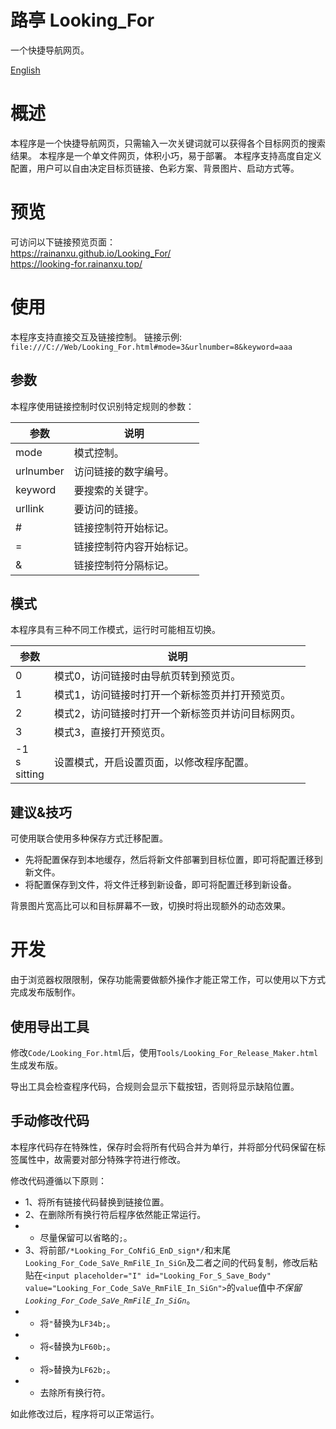 # 路亭 Looking_For
一个快捷导航网页。

[English](README.md)

# 概述
本程序是一个快捷导航网页，只需输入一次关键词就可以获得各个目标网页的搜索结果。
本程序是一个单文件网页，体积小巧，易于部署。
本程序支持高度自定义配置，用户可以自由决定目标页链接、色彩方案、背景图片、启动方式等。

# 预览
可访问以下链接预览页面：<br>
<https://rainanxu.github.io/Looking_For/><br>
<https://looking-for.rainanxu.top/><br>

# 使用
本程序支持直接交互及链接控制。
链接示例:<br>
`file:///C://Web/Looking_For.html#mode=3&urlnumber=8&keyword=aaa`

## 参数
本程序使用链接控制时仅识别特定规则的参数：

参数|说明
----|----
mode|模式控制。
urlnumber|访问链接的数字编号。
keyword|要搜索的关键字。
urllink|要访问的链接。
#|链接控制符开始标记。
=|链接控制符内容开始标记。
&|链接控制符分隔标记。

## 模式
本程序具有三种不同工作模式，运行时可能相互切换。

参数|说明
----|----
0|模式0，访问链接时由导航页转到预览页。
1|模式1，访问链接时打开一个新标签页并打开预览页。
2|模式2，访问链接时打开一个新标签页并访问目标网页。
3|模式3，直接打开预览页。
-1<br>s<br>sitting<br>|设置模式，开启设置页面，以修改程序配置。

## 建议&技巧
可使用联合使用多种保存方式迁移配置。
* 先将配置保存到本地缓存，然后将新文件部署到目标位置，即可将配置迁移到新文件。
* 将配置保存到文件，将文件迁移到新设备，即可将配置迁移到新设备。

背景图片宽高比可以和目标屏幕不一致，切换时将出现额外的动态效果。

# 开发

由于浏览器权限限制，保存功能需要做额外操作才能正常工作，可以使用以下方式完成发布版制作。

## 使用导出工具
修改`Code/Looking_For.html`后，使用`Tools/Looking_For_Release_Maker.html`生成发布版。

导出工具会检查程序代码，合规则会显示下载按钮，否则将显示缺陷位置。

## 手动修改代码
本程序代码存在特殊性，保存时会将所有代码合并为单行，并将部分代码保留在标签属性中，故需要对部分特殊字符进行修改。

修改代码遵循以下原则：
* 1、将所有链接代码替换到链接位置。
* 2、在删除所有换行符后程序依然能正常运行。
* * 尽量保留可以省略的`;`。
* 3、将前部`/*Looking_For_CoNfiG_EnD_sign*/`和末尾`Looking_For_Code_SaVe_RmFilE_In_SiGn`及二者之间的代码复制，修改后粘贴在`<input placeholder="I" id="Looking_For_S_Save_Body" value="Looking_For_Code_SaVe_RmFilE_In_SiGn">`的`value`值中*不保留`Looking_For_Code_SaVe_RmFilE_In_SiGn`*。
* * 将`"`替换为`LF34b;`。
* * 将`<`替换为`LF60b;`。
* * 将`>`替换为`LF62b;`。
* * 去除所有换行符。

如此修改过后，程序将可以正常运行。

